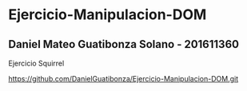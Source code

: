 # Ejercicio-Manipulacion-DOM
## Daniel Mateo Guatibonza Solano - 201611360
Ejercicio Squirrel

https://github.com/DanielGuatibonza/Ejercicio-Manipulacion-DOM.git
